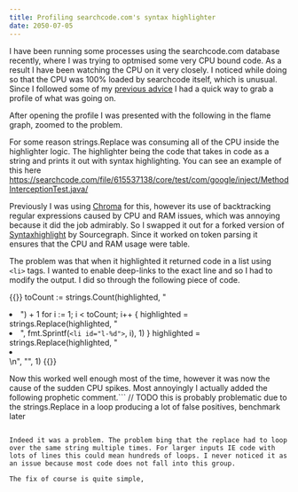 ```yaml
---
title: Profiling searchcode.com's syntax highlighter
date: 2050-07-05
---
```


I have been running some processes using the searchcode.com database recently, where I was trying to optmised some very CPU bound code. As a result I have been watching the CPU on it very closely. I noticed while doing so that the CPU was 100% loaded by searchcode itself, which is unusual. Since I followed some of my [previous advice](https://boyter.org/posts/how-to-start-go-project-2023/) I had a quick way to grab a profile of what was going on.

After opening the profile I was presented with the following in the flame graph, zoomed to the problem.

For some reason strings.Replace was consuming all of the CPU inside the highlighter logic. The highlighter being the code that takes in code as a string and prints it out with syntax highlighting. You can see an example of this here <https://searchcode.com/file/615537138/core/test/com/google/inject/MethodInterceptionTest.java/>

Previously I was using [Chroma](https://github.com/alecthomas/chroma) for this, however its use of backtracking regular expressions caused by CPU and RAM issues, which was annoying because it did the job admirably. So I swapped it out for a forked version of [Syntaxhighlight](https://github.com/sourcegraph/syntaxhighlight) by Sourcegraph. Since it worked on token parsing it ensures that the CPU and RAM usage were table.

The problem was that when it highlighted it returned code in a list using `<li>` tags. I wanted to enable deep-links to the exact line and so I had to modify the output. I did so through the following piece of code.

{{<highlight go>}}
toCount := strings.Count(highlighted, "<li>") + 1
for i := 1; i < toCount; i++ {
    highlighted = strings.Replace(highlighted, "<li>", fmt.Sprintf(`<li id="l-%d">`, i), 1)
}
highlighted = strings.Replace(highlighted, "<li></li>\n", "", 1)
{{</highlight>}}

Now this worked well enough most of the time, however it was now the cause of the sudden CPU spikes. Most annoyingly I actually added the following prophetic comment.```
// TODO this is probably problematic due to the strings.Replace in a loop producing a lot of false positives, benchmark later

```

Indeed it was a problem. The problem bing that the replace had to loop over the same string multiple times. For larger inputs IE code with lots of lines this could mean hundreds of loops. I never noticed it as an issue because most code does not fall into this group.

The fix of course is quite simple,
